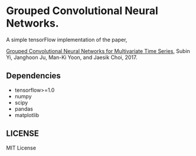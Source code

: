 # Grouped Convolutional Neural Networks. 

A simple tensorFlow implementation of the paper, 

[Grouped Convolutional Neural Networks for Multivariate Time Series](https://arxiv.org/pdf/1703.09938.pdf), Subin Yi, Janghoon Ju, Man-Ki Yoon, and Jaesik Choi, 2017.  


## Dependencies
* tensorflow>=1.0  
* numpy  
* scipy  
* pandas
* matplotlib  


## LICENSE
MIT License
